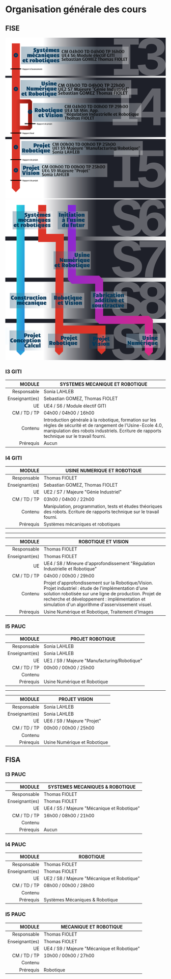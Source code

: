 # Organisation générale des cours

## FISE

<img class="img-no-border" src="../../images/class_orga.png" alt="Schéma de l'organisation des cours de robotique pour la FISE">

<img class="img-no-border" src="../../images/courses_orga.png" alt="Schéma de l'organisation des cours pour la FISE">

### I3 GITI

| MODULE | SYSTEMES MECANIQUE ET ROBOTIQUE |
|--: |--- |
| Responsable | Sonia LAHLEB |
| Enseignant(es) | Sebastian GOMEZ, Thomas FIOLET |
| UE | UE4 / S6 / Module électif GITI |
| CM / TD / TP | 04h00 / 04h00 / 16h00 |
| Contenu | Introduction générale à la robotique, formation sur les règles de sécurité et de rangement de l'Usine-Ecole 4.0, manipulation des robots industriels. Ecriture de rapports technique sur le travail fourni. |
| Prérequis | Aucun |


### I4 GITI

| MODULE | USINE NUMERIQUE ET ROBOTIQUE |
|--: |--- |
| Responsable | Thomas FIOLET |
| Enseignant(es) | Sebastian GOMEZ, Thomas FIOLET |
| UE | UE2 / S7 / Majeure "Génie Industriel" |
| CM / TD / TP | 03h00 / 04h00 / 22h00 |
| Contenu | Manipulation, programmation, tests et études théoriques des robots. Ecriture de rapports technique sur le travail fourni. |
| Prérequis | Systèmes mécaniques et robotiques |

---

| MODULE | ROBOTIQUE ET VISION |
|--: |--- |
| Responsable | Thomas FIOLET |
| Enseignant(es) | Thomas FIOLET |
| UE | UE4 / S8 / Mineure d'approfondissement "Régulation Industrielle et Robotique" |
| CM / TD / TP | 04h00 / 00h00 / 29h00 |
| Contenu | Projet d'approfondissement sur la Robotique/Vision. Projet industriel : étude de l'implémentation d'une solution robotisée sur une ligne de production. Projet de recherche et développement : implémentation et simulation d'un algorithme d'asservissement visuel. |
| Prérequis | Usine Numérique et Robotique, Traitement d'Images |

### I5 PAUC

| MODULE | PROJET ROBOTIQUE |
|--: |--- |
| Responsable | Sonia LAHLEB |
| Enseignant(es) | Sonia LAHLEB |
| UE | UE1 / S9 / Majeure "Manufacturing/Robotique" |
| CM / TD / TP | 00h00 / 00h00 / 25h00 |
| Contenu |  |
| Prérequis | Usine Numérique et Robotique |

---

| MODULE | PROJET VISION |
|--: |--- |
| Responsable | Sonia LAHLEB |
| Enseignant(es) | Sonia LAHLEB |
| UE | UE6 / S9 / Majeure "Projet" |
| CM / TD / TP | 00h00 / 00h00 / 25h00 |
| Contenu |  |
| Prérequis | Usine Numérique et Robotique |

## FISA

### I3 PAUC

| MODULE | SYSTEMES MECANIQUES & ROBOTIQUE |
|--: |--- |
| Responsable | Thomas FIOLET |
| Enseignant(es) | Thomas FIOLET |
| UE | UE4 / S5 / Majeure "Mécanique et Robotique" |
| CM / TD / TP | 16h00 / 08h00 / 21h00 |
| Contenu |  |
| Prérequis | Aucun |

### I4 PAUC

| MODULE | ROBOTIQUE |
|--: |--- |
| Responsable | Thomas FIOLET |
| Enseignant(es) | Thomas FIOLET |
| UE | UE2 / S8 / Majeure "Mécanique et Robotique" |
| CM / TD / TP | 08h00 / 00h00 / 28h00 |
| Contenu |  |
| Prérequis | Systèmes Mécaniques & Robotique |

### I5 PAUC

| MODULE | MECANIQUE ET ROBOTIQUE |
|--: |--- |
| Responsable | Thomas FIOLET |
| Enseignant(es) | Thomas FIOLET |
| UE | UE4 / S9 / Majeure "Mécanique et Robotique" |
| CM / TD / TP | 10h00 / 00h00 / 27h00 |
| Contenu |  |
| Prérequis | Robotique |